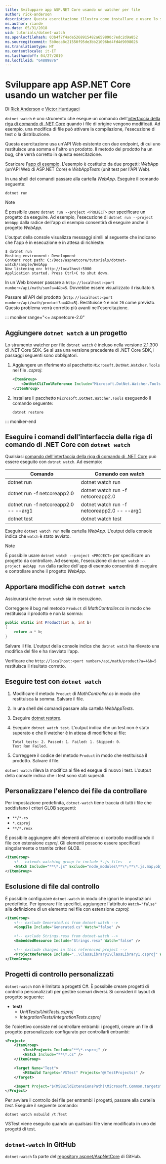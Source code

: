 ```yaml
---
title: Sviluppare app ASP.NET Core usando un watcher per file
author: rick-anderson
description: Questa esercitazione illustra come installare e usare lo strumento watcher per file (dotnet watch) dell'interfaccia della riga di comando di .NET Core in un'app ASP.NET Core.
ms.author: riande
ms.date: 05/31/2018
uid: tutorials/dotnet-watch
ms.openlocfilehash: 03b4f7f4ade5268915482a659890c7edc2d9a852
ms.sourcegitcommit: 5b0eca8c21550f95de3bb21096bd4fd4d9098026
ms.translationtype: HT
ms.contentlocale: it-IT
ms.lasthandoff: 04/27/2019
ms.locfileid: "64889876"
---
```

# <a name="develop-aspnet-core-apps-using-a-file-watcher"></a>Sviluppare app ASP.NET Core usando un watcher per file

Di [Rick Anderson](https://twitter.com/RickAndMSFT) e [Victor Hurdugaci](https://twitter.com/victorhurdugaci)

`dotnet watch` è uno strumento che esegue un comando dell'[interfaccia della riga di comando di .NET Core](/dotnet/core/tools) quando i file di origine vengono modificati. Ad esempio, una modifica di file può attivare la compilazione, l'esecuzione di test o la distribuzione.

Questa esercitazione usa un'API Web esistente con due endpoint, di cui uno restituisce una somma e l'altro un prodotto. Il metodo del prodotto ha un bug, che verrà corretto in questa esercitazione.

Scaricare l'[app di esempio](https://github.com/aspnet/AspNetCore.Docs/tree/master/aspnetcore/tutorials/dotnet-watch/sample). L'esempio è costituito da due progetti: *WebApp* (un'API Web di ASP.NET Core) e *WebAppTests* (unit test per l'API Web).

In una shell dei comandi passare alla cartella *WebApp*. Eseguire il comando seguente:

```console
dotnet run
```

> [!NOTE]
> È possibile usare `dotnet run --project <PROJECT>` per specificare un progetto da eseguire. Ad esempio, l'esecuzione di `dotnet run --project WebApp` dalla radice dell'app di esempio consentirà di eseguire anche il progetto *WebApp*.

L'output della console visualizza messaggi simili al seguente che indicano che l'app è in esecuzione e in attesa di richieste:

```console
$ dotnet run
Hosting environment: Development
Content root path: C:/Docs/aspnetcore/tutorials/dotnet-watch/sample/WebApp
Now listening on: http://localhost:5000
Application started. Press Ctrl+C to shut down.
```

In un Web browser passare a `http://localhost:<port number>/api/math/sum?a=4&b=5`. Dovrebbe essere visualizzato il risultato `9`.

Passare all'API del prodotto (`http://localhost:<port number>/api/math/product?a=4&b=5`). Restituisce `9` e non `20` come previsto. Questo problema verrà corretto più avanti nell'esercitazione.

::: moniker range="<= aspnetcore-2.0"

## <a name="add-dotnet-watch-to-a-project"></a>Aggiungere `dotnet watch` a un progetto

Lo strumento watcher per file `dotnet watch` è incluso nella versione 2.1.300 di .NET Core SDK. Se si usa una versione precedente di .NET Core SDK, i passaggi seguenti sono obbligatori.

1. Aggiungere un riferimento al pacchetto `Microsoft.DotNet.Watcher.Tools` nel file *.csproj*:

    ```xml
    <ItemGroup>
        <DotNetCliToolReference Include="Microsoft.DotNet.Watcher.Tools" Version="2.0.0" />
    </ItemGroup>
    ```

1. Installare il pacchetto `Microsoft.DotNet.Watcher.Tools` eseguendo il comando seguente:

    ```console
    dotnet restore
    ```

::: moniker-end

## <a name="run-net-core-cli-commands-using-dotnet-watch"></a>Eseguire i comandi dell'interfaccia della riga di comando di .NET Core con `dotnet watch`

Qualsiasi [comando dell'interfaccia della riga di comando di .NET Core](/dotnet/core/tools#cli-commands) può essere eseguito con `dotnet watch`. Ad esempio:

| Comando | Comando con watch |
| ---- | ----- |
| dotnet run | dotnet watch run |
| dotnet run -f netcoreapp2.0 | dotnet watch run -f netcoreapp2.0 |
| dotnet run -f netcoreapp2.0 -- --arg1 | dotnet watch run -f netcoreapp2.0 -- --arg1 |
| dotnet test | dotnet watch test |

Eseguire `dotnet watch run` nella cartella *WebApp*. L'output della console indica che `watch` è stato avviato.

> [!NOTE]
> È possibile usare `dotnet watch --project <PROJECT>` per specificare un progetto da controllare. Ad esempio, l'esecuzione di `dotnet watch --project WebApp run` dalla radice dell'app di esempio consentirà di eseguire e controllare anche il progetto *WebApp*.

## <a name="make-changes-with-dotnet-watch"></a>Apportare modifiche con `dotnet watch`

Assicurarsi che `dotnet watch` sia in esecuzione.

Correggere il bug nel metodo `Product` di *MathController.cs* in modo che restituisca il prodotto e non la somma:

```csharp
public static int Product(int a, int b)
{
    return a * b;
}
```

Salvare il file. L'output della console indica che `dotnet watch` ha rilevato una modifica del file e ha riavviato l'app.

Verificare che `http://localhost:<port number>/api/math/product?a=4&b=5` restituisca il risultato corretto.

## <a name="run-tests-using-dotnet-watch"></a>Eseguire test con `dotnet watch`

1. Modificare il metodo `Product` di *MathController.cs* in modo che restituisca la somma. Salvare il file.
1. In una shell dei comandi passare alla cartella *WebAppTests*.
1. Eseguire [dotnet restore](/dotnet/core/tools/dotnet-restore).
1. Eseguire `dotnet watch test`. L'output indica che un test non è stato superato e che il watcher è in attesa di modifiche ai file:

     ```console
     Total tests: 2. Passed: 1. Failed: 1. Skipped: 0.
     Test Run Failed.
     ```

1. Correggere il codice del metodo `Product` in modo che restituisca il prodotto. Salvare il file.

`dotnet watch` rileva la modifica ai file ed esegue di nuovo i test. L'output della console indica che i test sono stati superati.

## <a name="customize-files-list-to-watch"></a>Personalizzare l'elenco dei file da controllare

Per impostazione predefinita, `dotnet-watch` tiene traccia di tutti i file che soddisfano i criteri GLOB seguenti:

* `**/*.cs`
* `*.csproj`
* `**/*.resx`

È possibile aggiungere altri elementi all'elenco di controllo modificando il file con estensione *csproj*. Gli elementi possono essere specificati singolarmente o tramite criteri GLOB.

```xml
<ItemGroup>
    <!-- extends watching group to include *.js files -->
    <Watch Include="**\*.js" Exclude="node_modules\**\*;**\*.js.map;obj\**\*;bin\**\*" />
</ItemGroup>
```

## <a name="opt-out-of-files-to-be-watched"></a>Esclusione di file dal controllo

È possibile configurare `dotnet-watch` in modo che ignori le impostazioni predefinite. Per ignorare file specifici, aggiungere l'attributo `Watch="false"` alla definizione di un elemento nel file con estensione *csproj*:

```xml
<ItemGroup>
    <!-- exclude Generated.cs from dotnet-watch -->
    <Compile Include="Generated.cs" Watch="false" />

    <!-- exclude Strings.resx from dotnet-watch -->
    <EmbeddedResource Include="Strings.resx" Watch="false" />

    <!-- exclude changes in this referenced project -->
    <ProjectReference Include="..\ClassLibrary1\ClassLibrary1.csproj" Watch="false" />
</ItemGroup>
```

## <a name="custom-watch-projects"></a>Progetti di controllo personalizzati

`dotnet-watch` non è limitato a progetti C#. È possibile creare progetti di controllo personalizzati per gestire scenari diversi. Si consideri il layout di progetto seguente:

* **test/**
  * *UnitTests/UnitTests.csproj*
  * *IntegrationTests/IntegrationTests.csproj*

Se l'obiettivo consiste nel controllare entrambi i progetti, creare un file di progetto personalizzato configurato per controllarli entrambi:

```xml
<Project>
    <ItemGroup>
        <TestProjects Include="**\*.csproj" />
        <Watch Include="**\*.cs" />
    </ItemGroup>

    <Target Name="Test">
        <MSBuild Targets="VSTest" Projects="@(TestProjects)" />
    </Target>

    <Import Project="$(MSBuildExtensionsPath)\Microsoft.Common.targets" />
</Project>
```

Per avviare il controllo dei file per entrambi i progetti, passare alla cartella *test*. Eseguire il seguente comando:

```console
dotnet watch msbuild /t:Test
```

VSTest viene eseguito quando un qualsiasi file viene modificato in uno dei progetti di test.

## <a name="dotnet-watch-in-github"></a>`dotnet-watch` in GitHub

`dotnet-watch` fa parte del [repository aspnet/AspNetCore](https://github.com/aspnet/AspNetCore/tree/master/src/Tools/dotnet-watch) di GitHub.
